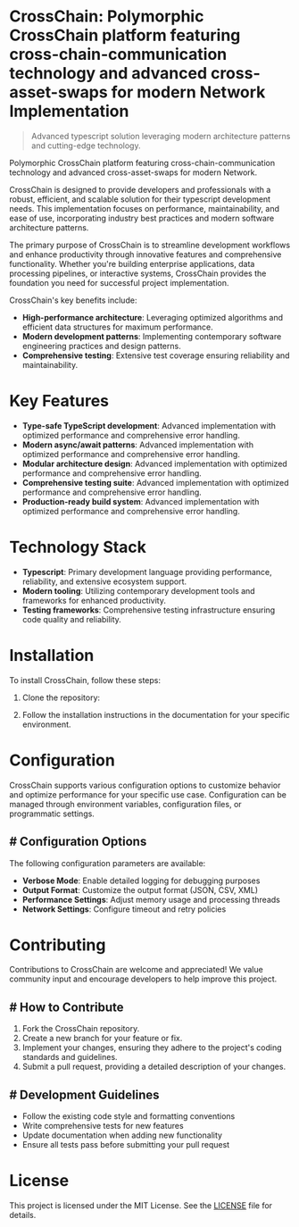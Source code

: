 <!-- fallback_CrossChain_20250802235239_89278 -->

# CrossChain: Polymorphic CrossChain platform featuring cross-chain-communication technology and advanced cross-asset-swaps for modern Network Implementation
> Advanced typescript solution leveraging modern architecture patterns and cutting-edge technology.

Polymorphic CrossChain platform featuring cross-chain-communication technology and advanced cross-asset-swaps for modern Network.

CrossChain is designed to provide developers and professionals with a robust, efficient, and scalable solution for their typescript development needs. This implementation focuses on performance, maintainability, and ease of use, incorporating industry best practices and modern software architecture patterns.

The primary purpose of CrossChain is to streamline development workflows and enhance productivity through innovative features and comprehensive functionality. Whether you're building enterprise applications, data processing pipelines, or interactive systems, CrossChain provides the foundation you need for successful project implementation.

CrossChain's key benefits include:

* **High-performance architecture**: Leveraging optimized algorithms and efficient data structures for maximum performance.
* **Modern development patterns**: Implementing contemporary software engineering practices and design patterns.
* **Comprehensive testing**: Extensive test coverage ensuring reliability and maintainability.

# Key Features

* **Type-safe TypeScript development**: Advanced implementation with optimized performance and comprehensive error handling.
* **Modern async/await patterns**: Advanced implementation with optimized performance and comprehensive error handling.
* **Modular architecture design**: Advanced implementation with optimized performance and comprehensive error handling.
* **Comprehensive testing suite**: Advanced implementation with optimized performance and comprehensive error handling.
* **Production-ready build system**: Advanced implementation with optimized performance and comprehensive error handling.

# Technology Stack

* **Typescript**: Primary development language providing performance, reliability, and extensive ecosystem support.
* **Modern tooling**: Utilizing contemporary development tools and frameworks for enhanced productivity.
* **Testing frameworks**: Comprehensive testing infrastructure ensuring code quality and reliability.

# Installation

To install CrossChain, follow these steps:

1. Clone the repository:


2. Follow the installation instructions in the documentation for your specific environment.

# Configuration

CrossChain supports various configuration options to customize behavior and optimize performance for your specific use case. Configuration can be managed through environment variables, configuration files, or programmatic settings.

## # Configuration Options

The following configuration parameters are available:

* **Verbose Mode**: Enable detailed logging for debugging purposes
* **Output Format**: Customize the output format (JSON, CSV, XML)
* **Performance Settings**: Adjust memory usage and processing threads
* **Network Settings**: Configure timeout and retry policies

# Contributing

Contributions to CrossChain are welcome and appreciated! We value community input and encourage developers to help improve this project.

## # How to Contribute

1. Fork the CrossChain repository.
2. Create a new branch for your feature or fix.
3. Implement your changes, ensuring they adhere to the project's coding standards and guidelines.
4. Submit a pull request, providing a detailed description of your changes.

## # Development Guidelines

* Follow the existing code style and formatting conventions
* Write comprehensive tests for new features
* Update documentation when adding new functionality
* Ensure all tests pass before submitting your pull request

# License

This project is licensed under the MIT License. See the [LICENSE](https://github.com/ludo53/CrossChain/blob/main/LICENSE) file for details.
